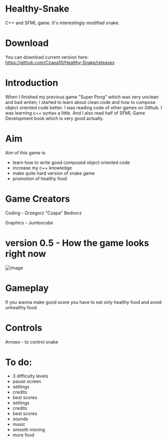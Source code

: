 # Healthy-Snake
C++ and SFML game. It's interestingly modified snake.

# Download
You can download current version here: https://github.com/Czapa10/Healthy-Snake/releases

# Introduction
When I finished my previous game "Super Pong" which was very unclean and bad writen; I started to learn about clean code and how to compose object oriented code better. I was reading code of other games on Github. I was learning c++ syntax a little. And I also read half of SFML Game Development book which is very good actually.

# Aim
Aim of this game is:
- learn how to write good composed object oriented code
- increase my c++ knowledge
- make quite hard version of snake game 
- promotion of healthy food

# Game Creators
Coding - Grzegorz "Czapa" Bednorz

Graphics - Jumbocube

# version 0.5 - How the game looks right now 
![image](https://user-images.githubusercontent.com/39434914/51199178-66f71100-18f6-11e9-9c73-674a648b3949.png)

# Gameplay
If you wanna make good score you have to eat only healthy food and avoid unhealthy food.

# Controls
Arrows - to control snake

# To do:
- 3 difficulty levels
- pause screen
- settings
- credits
- best scores
- settings
- credits 
- best scores
- sounds
- music
- smooth moving
- more food
